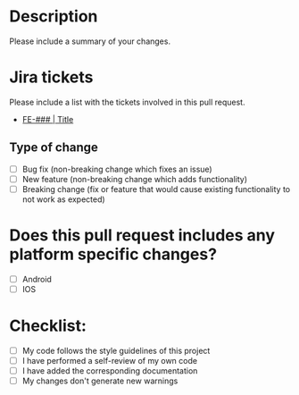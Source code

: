 # Description

Please include a summary of your changes.

# Jira tickets

Please include a list with the tickets involved in this pull request.

- [FE-### | Title]([link])

## Type of change

- [ ] Bug fix (non-breaking change which fixes an issue)
- [ ] New feature (non-breaking change which adds functionality)
- [ ] Breaking change (fix or feature that would cause existing functionality to not work as expected)

# Does this pull request includes any platform specific changes?

- [ ] Android
- [ ] IOS

# Checklist:

- [ ] My code follows the style guidelines of this project
- [ ] I have performed a self-review of my own code
- [ ] I have added the corresponding documentation
- [ ] My changes don't generate new warnings
